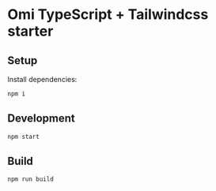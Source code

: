 # Omi TypeScript + Tailwindcss starter

## Setup

Install dependencies:

```bash
npm i
```

## Development


```bash
npm start
```

## Build


```bash
npm run build
```
